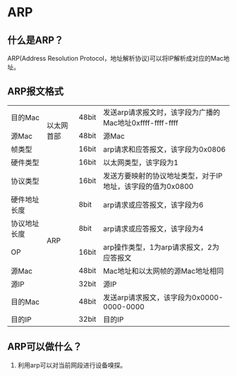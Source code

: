 # ARP


## 什么是ARP？
ARP(Address Resolution Protocol，地址解析协议)可以将IP解析成对应的Mac地址。

## ARP报文格式
<table>
    <tr>
        <td>目的Mac</td> 
        <td rowspan="3">以太网首部</td> 
        <td>48bit</td>
        <td>发送arp请求报文时，该字段为广播的Mac地址0xffff-ffff-ffff</td> 
   </tr>
    <tr>
        <td>源Mac</td> 
        <td>48bit</td>
        <td>源Mac</td> 
   </tr>
    <tr>
        <td>帧类型</td> 
        <td>16bit</td>
        <td>arp请求和应答报文，该字段为0x0806</td> 
   </tr>
    <tr>
        <td>硬件类型</td> 
        <td rowspan="9" >ARP</td>  
        <td>16bit</td>
        <td>以太网类型，该字段为1</td> 
   </tr>
    <tr>
        <td>协议类型</td> 
        <td>16bit</td>
        <td>发送方要映射的协议地址类型，对于IP地址，该字段的值为0x0800</td> 
   </tr>
    <tr>
        <td>硬件地址长度</td> 
        <td>8bit</td>
        <td>arp请求或应答报文，该字段为6</td> 
   </tr>
    <tr>
        <td>协议地址长度</td> 
        <td>8bit</td>
        <td>arp请求或应答报文，该字段为4</td> 
   </tr>
    <tr>
        <td>OP</td> 
        <td>16bit</td>
        <td>arp操作类型，1为arp请求报文，2为应答报文</td> 
   </tr>
    <tr>
        <td>源Mac</td> 
        <td>48bit</td>
        <td>Mac地址和以太网帧的源Mac地址相同</td> 
   </tr>
    <tr>
        <td>源IP</td> 
        <td>32bit</td>
        <td>源IP</td> 
   </tr>
    <tr>
        <td>目的Mac</td> 
        <td>48bit</td>
        <td>发送arp请求报文，该字段为0x0000-0000-0000</td> 
   </tr>
    <tr> 
        <td>目的IP</td>
        <td>32bit</td> 
        <td>目的IP</td> 
   </tr>
</table>

## ARP可以做什么？
1. 利用arp可以对当前网段进行设备嗅探。

